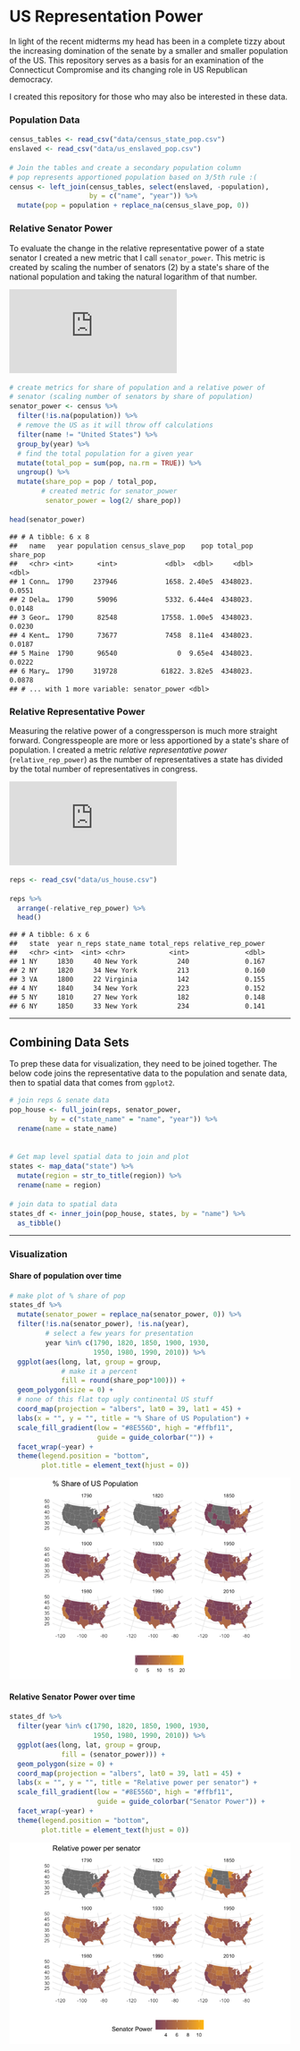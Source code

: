 US Representation Power
================

In light of the recent midterms my head has been in a complete tizzy about the increasing domination of the senate by a smaller and smaller population of the US. This repository serves as a basis for an examination of the Connecticut Compromise and its changing role in US Republican democracy.

I created this repository for those who may also be interested in these data.

### Population Data

``` r
census_tables <- read_csv("data/census_state_pop.csv")
enslaved <- read_csv("data/us_enslaved_pop.csv")

# Join the tables and create a secondary population column
# pop represents apportioned population based on 3/5th rule :( 
census <- left_join(census_tables, select(enslaved, -population),
                    by = c("name", "year")) %>% 
  mutate(pop = population + replace_na(census_slave_pop, 0))
```

### Relative Senator Power

To evaluate the change in the relative representative power of a state senator I created a new metric that I call `senator_power`. This metric is created by scaling the number of senators (2) by a state's share of the national population and taking the natural logarithm of that number.

![Senator\\&gt;Power = \\ln\\frac{2}{{\\%\\&gt;of\\&gt;population}}](https://latex.codecogs.com/png.latex?Senator%5C%3EPower%20%3D%20%5Cln%5Cfrac%7B2%7D%7B%7B%5C%25%5C%3Eof%5C%3Epopulation%7D%7D "Senator\>Power = \ln\frac{2}{{\%\>of\>population}}")

``` r
# create metrics for share of population and a relative power of 
# senator (scaling number of senators by share of population)
senator_power <- census %>% 
  filter(!is.na(population)) %>% 
  # remove the US as it will throw off calculations
  filter(name != "United States") %>% 
  group_by(year) %>% 
  # find the total population for a given year
  mutate(total_pop = sum(pop, na.rm = TRUE)) %>% 
  ungroup() %>% 
  mutate(share_pop = pop / total_pop,
        # created metric for senator_power
         senator_power = log(2/ share_pop))

head(senator_power)
```

    ## # A tibble: 6 x 8
    ##   name   year population census_slave_pop    pop total_pop share_pop
    ##   <chr> <int>      <int>            <dbl>  <dbl>     <dbl>     <dbl>
    ## 1 Conn…  1790     237946            1658. 2.40e5  4348023.    0.0551
    ## 2 Dela…  1790      59096            5332. 6.44e4  4348023.    0.0148
    ## 3 Geor…  1790      82548           17558. 1.00e5  4348023.    0.0230
    ## 4 Kent…  1790      73677            7458  8.11e4  4348023.    0.0187
    ## 5 Maine  1790      96540               0  9.65e4  4348023.    0.0222
    ## 6 Mary…  1790     319728           61822. 3.82e5  4348023.    0.0878
    ## # ... with 1 more variable: senator_power <dbl>

### Relative Representative Power

Measuring the relative power of a congressperson is much more straight forward. Congresspeople are more or less apportioned by a state's share of population. I created a metric *relative representative power* (`relative_rep_power`) as the number of representatives a state has divided by the total number of representatives in congress.

![Relative \\&gt; Rep. \\&gt; Power = \\frac{\\\#\\&gt;of\\&gt;state\\&gt;reps}{total\\&gt;\\\#\\&gt;of\\&gt;reps}](https://latex.codecogs.com/png.latex?Relative%20%5C%3E%20Rep.%20%5C%3E%20Power%20%3D%20%5Cfrac%7B%5C%23%5C%3Eof%5C%3Estate%5C%3Ereps%7D%7Btotal%5C%3E%5C%23%5C%3Eof%5C%3Ereps%7D "Relative \> Rep. \> Power = \frac{\#\>of\>state\>reps}{total\>\#\>of\>reps}")

``` r
reps <- read_csv("data/us_house.csv")

reps %>% 
  arrange(-relative_rep_power) %>% 
  head()
```

    ## # A tibble: 6 x 6
    ##   state  year n_reps state_name total_reps relative_rep_power
    ##   <chr> <int>  <int> <chr>           <int>              <dbl>
    ## 1 NY     1830     40 New York          240              0.167
    ## 2 NY     1820     34 New York          213              0.160
    ## 3 VA     1800     22 Virginia          142              0.155
    ## 4 NY     1840     34 New York          223              0.152
    ## 5 NY     1810     27 New York          182              0.148
    ## 6 NY     1850     33 New York          234              0.141

------------------------------------------------------------------------

Combining Data Sets
-------------------

To prep these data for visualization, they need to be joined together. The below code joins the representative data to the population and senate data, then to spatial data that comes from `ggplot2`.

``` r
# join reps & senate data
pop_house <- full_join(reps, senator_power,
          by = c("state_name" = "name", "year")) %>% 
  rename(name = state_name)


# Get map level spatial data to join and plot
states <- map_data("state") %>% 
  mutate(region = str_to_title(region)) %>% 
  rename(name = region)

# join data to spatial data
states_df <- inner_join(pop_house, states, by = "name") %>% 
  as_tibble()
```

------------------------------------------------------------------------

### Visualization

#### Share of population over time

``` r
# make plot of % share of pop
states_df %>% 
  mutate(senator_power = replace_na(senator_power, 0)) %>% 
  filter(!is.na(senator_power), !is.na(year),
         # select a few years for presentation
         year %in% c(1790, 1820, 1850, 1900, 1930,
                     1950, 1980, 1990, 2010)) %>% 
  ggplot(aes(long, lat, group = group, 
             # make it a percent
             fill = round(share_pop*100))) + 
  geom_polygon(size = 0) + 
  # none of this flat top ugly continental US stuff
  coord_map(projection = "albers", lat0 = 39, lat1 = 45) +
  labs(x = "", y = "", title = "% Share of US Population") + 
  scale_fill_gradient(low = "#8E556D", high = "#ffbf11",
                      guide = guide_colorbar("")) +
  facet_wrap(~year) + 
  theme(legend.position = "bottom",
        plot.title = element_text(hjust = 0))
```

![](readme_files/figure-markdown_github/unnamed-chunk-6-1.png)

#### Relative Senator Power over time

``` r
states_df %>% 
  filter(year %in% c(1790, 1820, 1850, 1900, 1930, 
                     1950, 1980, 1990, 2010)) %>% 
  ggplot(aes(long, lat, group = group, 
             fill = (senator_power))) + 
  geom_polygon(size = 0) + 
  coord_map(projection = "albers", lat0 = 39, lat1 = 45) +
  labs(x = "", y = "", title = "Relative power per senator") + 
  scale_fill_gradient(low = "#8E556D", high = "#ffbf11",
                      guide = guide_colorbar("Senator Power")) +
  facet_wrap(~year) + 
  theme(legend.position = "bottom",
        plot.title = element_text(hjust = 0))
```

![](readme_files/figure-markdown_github/unnamed-chunk-7-1.png)
